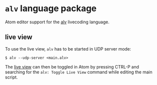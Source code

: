 # `alv` language package

Atom editor support for the [alv][alive] livecoding language.

live view
---------

To use the live view, `alv` has to be started in UDP server mode:

    $ alv --udp-server <main.alv>

The [live view][live] can then be toggled in Atom by pressing CTRL-P and
searching for the `alv: Toggle Live View` command while editing the main script.

[alive]: https://alive.s-ol.nu
[live]: https://assets.merveilles.town/media_attachments/files/000/958/064/original/a66e6f0270555ded.mp4
